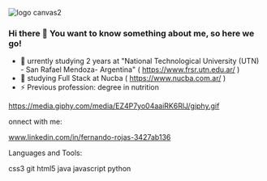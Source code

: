 ![logo canvas2](https://github.com/rojasfernando/rojasfernando/assets/91997517/44f7d736-ab8f-41ab-a09e-3c3ac6212372)
### Hi there 👋 You want to know something about me, so here we go!
 

- 🔭 urrently studying 2 years at "National Technological University (UTN) - San Rafael Mendoza- Argentina" ( https://www.frsr.utn.edu.ar/ )
- 🌱 studying Full Stack at Nucba ( https://www.nucba.com.ar/ )
- ⚡ Previous profession: degree in nutrition

https://media.giphy.com/media/EZ4P7yo04aaiRK6RlJ/giphy.gif


onnect with me:

www.linkedin.com/in/fernando-rojas-3427ab136

Languages and Tools:

css3 git html5 java javascript  python
